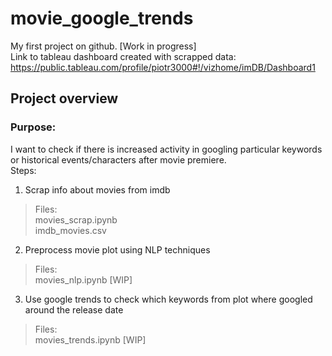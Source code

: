 # movie_google_trends
My first project on github. [Work in progress]  
Link to tableau dashboard created with scrapped data: https://public.tableau.com/profile/piotr3000#!/vizhome/imDB/Dashboard1

## Project overview
### Purpose: 
I want to check if there is increased activity in googling particular keywords or historical events/characters after movie premiere.  
Steps:
1. Scrap info about movies from imdb
>Files:    
movies_scrap.ipynb  
imdb_movies.csv

2. Preprocess movie plot using NLP techniques
>Files:  
movies_nlp.ipynb [WIP]

3. Use google trends to check which keywords from plot where googled around the release date
>Files:  
movies_trends.ipynb [WIP]
